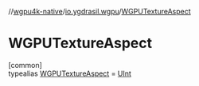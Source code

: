 //[wgpu4k-native](../../../index.md)/[io.ygdrasil.wgpu](../index.md)/[WGPUTextureAspect](index.md)

# WGPUTextureAspect

[common]\
typealias [WGPUTextureAspect](index.md) = [UInt](https://kotlinlang.org/api/core/kotlin-stdlib/kotlin/-u-int/index.html)